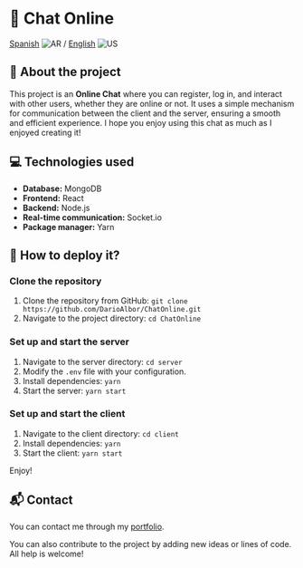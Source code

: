 # 💬 Chat Online

[Spanish](README.md) ![AR](https://flagicons.lipis.dev/flags/4x3/ar.svg) / [English](README_en.md) ![US](https://flagicons.lipis.dev/flags/4x3/us.svg)

## 📖 About the project

This project is an **Online Chat** where you can register, log in, and interact with other users, whether they are online or not. It uses a simple mechanism for communication between the client and the server, ensuring a smooth and efficient experience. I hope you enjoy using this chat as much as I enjoyed creating it!

## 💻 Technologies used

- **Database:** MongoDB
- **Frontend:** React
- **Backend:** Node.js
- **Real-time communication:** Socket.io
- **Package manager:** Yarn

## 🚀 How to deploy it?

### Clone the repository

1. Clone the repository from GitHub: `git clone https://github.com/DarioAlbor/ChatOnline.git`
2. Navigate to the project directory: `cd ChatOnline`

### Set up and start the server

1. Navigate to the server directory: `cd server`
2. Modify the `.env` file with your configuration.
3. Install dependencies: `yarn`
4. Start the server: `yarn start`

### Set up and start the client

1. Navigate to the client directory: `cd client`
2. Install dependencies: `yarn`
3. Start the client: `yarn start`

Enjoy!

## 📬 Contact

You can contact me through my [portfolio](https://darioalbor.dev.ar).

You can also contribute to the project by adding new ideas or lines of code. All help is welcome!
